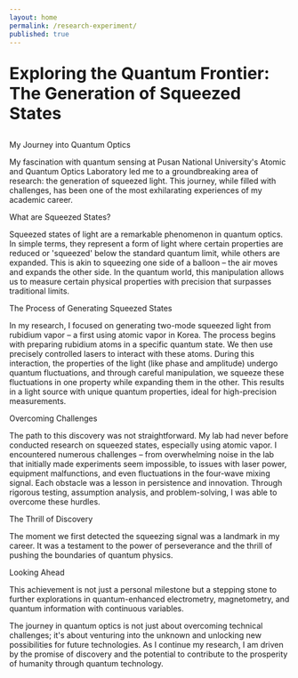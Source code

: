 ```yaml
---
layout: home
permalink: /research-experiment/
published: true
---
```


<p style="font-size: 30px;"><b>Exploring the Quantum Frontier: The Generation of Squeezed States</b></p>

My Journey into Quantum Optics

My fascination with quantum sensing at Pusan National University's Atomic and Quantum Optics Laboratory led me to a groundbreaking area of research: the generation of squeezed light. This journey, while filled with challenges, has been one of the most exhilarating experiences of my academic career.

What are Squeezed States?

Squeezed states of light are a remarkable phenomenon in quantum optics. In simple terms, they represent a form of light where certain properties are reduced or 'squeezed' below the standard quantum limit, while others are expanded. This is akin to squeezing one side of a balloon – the air moves and expands the other side. In the quantum world, this manipulation allows us to measure certain physical properties with precision that surpasses traditional limits.

The Process of Generating Squeezed States

In my research, I focused on generating two-mode squeezed light from rubidium vapor – a first using atomic vapor in Korea. The process begins with preparing rubidium atoms in a specific quantum state. We then use precisely controlled lasers to interact with these atoms. During this interaction, the properties of the light (like phase and amplitude) undergo quantum fluctuations, and through careful manipulation, we squeeze these fluctuations in one property while expanding them in the other. This results in a light source with unique quantum properties, ideal for high-precision measurements.

Overcoming Challenges

The path to this discovery was not straightforward. My lab had never before conducted research on squeezed states, especially using atomic vapor. I encountered numerous challenges – from overwhelming noise in the lab that initially made experiments seem impossible, to issues with laser power, equipment malfunctions, and even fluctuations in the four-wave mixing signal. Each obstacle was a lesson in persistence and innovation. Through rigorous testing, assumption analysis, and problem-solving, I was able to overcome these hurdles.

The Thrill of Discovery

The moment we first detected the squeezing signal was a landmark in my career. It was a testament to the power of perseverance and the thrill of pushing the boundaries of quantum physics.

Looking Ahead

This achievement is not just a personal milestone but a stepping stone to further explorations in quantum-enhanced electrometry, magnetometry, and quantum information with continuous variables.

The journey in quantum optics is not just about overcoming technical challenges; it's about venturing into the unknown and unlocking new possibilities for future technologies. As I continue my research, I am driven by the promise of discovery and the potential to contribute to the prosperity of humanity through quantum technology.
